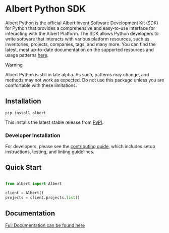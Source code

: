 # Albert Python SDK
Albert Python is the official Albert Invent Software Development Kit (SDK) for Python
that provides a comprehensive and easy-to-use interface for interacting with the Albert Platform. 
The SDK allows Python developers to write software that interacts with various platform resources, 
such as inventories, projects, companies, tags, and many more.
You can find the latest, most up-to-date documentation
on the supported resources and usage patterns [here](https://docs.developer.albertinvent.com/albert-python).

> [!WARNING]
> Albert Python is still in late alpha. As such, patterns may change, and methods may not work as expected. Do not use this package unless you are comfortable with these limitations.

## Installation

`pip install albert`

This installs the latest stable release from [PyPI](https://pypi.org/project/albert/).

### Developer Installation

For developers, please see the [contributing guide](CONTRIBUTING.md), which includes setup instructions, testing, and linting guidelines.

## Quick Start

```python

from albert import Albert

client = Albert()
projects = client.projects.list()

```

## Documentation

[Full Documentation can be found here](https://docs.developer.albertinvent.com/albert-python)